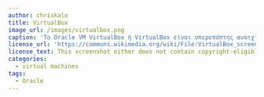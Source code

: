 ```yaml
---
author: chriskalo
title: VirtualBox
image_url: /images/virtualbox.png
caption: 'Το Oracle VM VirtualBox ή VirtualBox είναι υπερεπόπτης ανοιχτού κώδικα για υπολογιστές x86 που αναπτύσσεται από την Oracle Corporation.Το VirtualBox μπορεί να εγκατασταθεί σε διάφορα λειτουργικά συστήματα, συμπεριλαμβανόμενων των Linux, macOS, Windows, Solaris και OpenSolaris.Υποστηρίζει τη δημιουργία και τη διαχείριση εικονικών μηχανών που εκτελούν εκδόσεις και παραλλαγές των Microsoft Windows, Linux, BSD, Solaris, Haiku, OSx86 και άλλα, καθώς και περιορισμένη εικονικοποίηση macOS.'
license_url: 'https://commons.wikimedia.org/wiki/File:VirtualBox_screenshot.png'
license_text: This screenshot either does not contain copyright-eligible parts or visuals of copyrighted software, or the author has released it under a free license (which should be indicated beneath this notice), and as such follows the licensing guidelines for screenshots of Wikimedia Commons. You may use it freely according to its particular license.
categories:
  - virtual machines
tags:
  - Oracle
---
```

